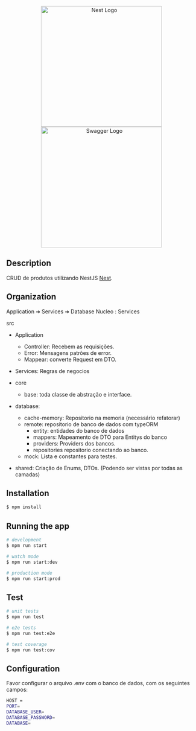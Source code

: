 <p align="center">
  <a href="http://nestjs.com/" target="blank"><img src="https://nestjs.com/img/logo_text.svg" width="320" alt="Nest Logo" /></a>
  <a href="https://swagger.io/tools/swagger-ui/" target="blank"><img src="https://static1.smartbear.co/swagger/media/assets/images/swagger_logo.svg" width="320" alt="Swagger Logo" /></a>
</p>

## Description

CRUD de produtos utilizando NestJS [Nest](https://github.com/nestjs/nest).

## Organization 

Application ➔ Services ➔ Database
Nucleo : Services

src
  - Application
      - Controller: Recebem as requisições.
      - Error: Mensagens patrões de error.
      - Mappear: converte Request em DTO.
  - Services: Regras de negocios
  - core
      - base: toda classe de abstração e interface.
  - database:
      - cache-memory: Repositorio na memoria (necessário refatorar)
      - remote: repositorio de banco de dados com typeORM
          - entity: entidades do banco de dados
          - mappers: Mapeamento de DTO para Entitys do banco
          - providers: Providers dos bancos.
          - repositories repositorio conectando ao banco.
      - mock: Lista e constantes para testes.
  
  - shared: Criação de Enums, DTOs. (Podendo ser vistas por todas as camadas)


## Installation

```bash
$ npm install
```

## Running the app

```bash
# development
$ npm run start

# watch mode
$ npm run start:dev

# production mode
$ npm run start:prod
```

## Test

```bash
# unit tests
$ npm run test

# e2e tests
$ npm run test:e2e

# test coverage
$ npm run test:cov
```

## Configuration

Favor configurar o arquivo .env com o banco de dados, com os seguintes campos:
```bash
HOST =
PORT=
DATABASE_USER=
DATABASE_PASSWORD=
DATABASE=
```
